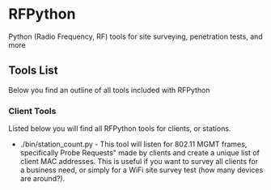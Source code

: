 # RFPython
Python (Radio Frequency, RF) tools for site surveying, penetration tests, and more
## Tools List
Below you find an outline of all tools included with RFPython
### Client Tools
Listed below you will find all RFPython tools for clients, or stations.
* ./bin/station_count.py - This tool will listen for 802.11 MGMT frames, specifically Probe Requests" made by clients and create a unique list of client MAC addresses. This is useful if you want to survey all clients for a business need, or simply for a WiFi site survey test (how many devices are around?).

